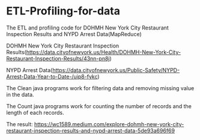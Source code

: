 # ETL-Profiling-for-data
The ETL and profiling code for DOHMH New York City Restaurant Inspection Results and NYPD Arrest Data(MapReduce)

DOHMH New York City Restaurant Inspection Results(https://data.cityofnewyork.us/Health/DOHMH-New-York-City-Restaurant-Inspection-Results/43nn-pn8j)

NYPD Arrest Data(https://data.cityofnewyork.us/Public-Safety/NYPD-Arrest-Data-Year-to-Date-/uip8-fykc)

The Clean java programs work for filtering data and removing missing value in the data.

The Count java programs work for counting the number of records and the length of each records.

The result: https://wc1589.medium.com/explore-dohmh-new-york-city-restaurant-inspection-results-and-nypd-arrest-data-5de93a696f69

